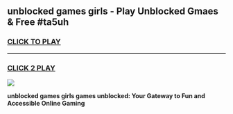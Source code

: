 
## unblocked games girls - Play Unblocked Gmaes & Free #ta5uh
<h3>
<a href="https://news.freeplayer.one?title=unblocked_games_girls&ref=03M">CLICK TO PLAY</a></h3>
<hr>

<h3>
<a href="https://news.freeplayer.one?title=unblocked_games_girls&ref=03M">CLICK 2 PLAY</a>
  
</h3>

<a href="https://news.freeplayer.one?title=unblocked_games_girls&ref=03M"><img src="https://clearcache.store/games.png"></a>


**unblocked games girls games unblocked: Your Gateway to Fun and Accessible Online Gaming**
